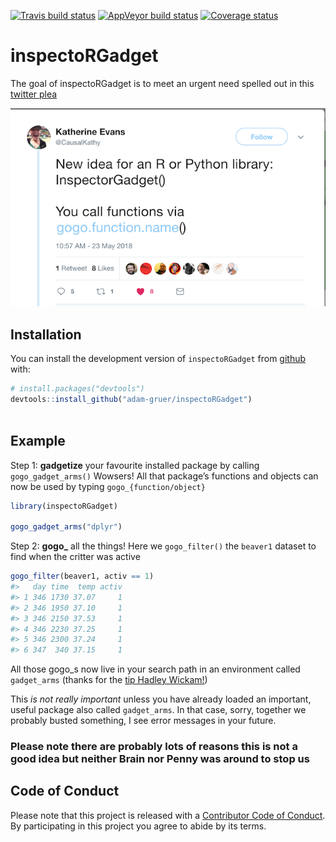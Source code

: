 
<!-- README.md is generated from README.Rmd. Please edit that file -->

[![Travis build
status](https://travis-ci.org/adam-gruer/inspectoRGadget.svg?branch=master)](https://travis-ci.org/adam-gruer/inspectoRGadget)
[![AppVeyor build
status](https://ci.appveyor.com/api/projects/status/github/adam-gruer/inspectoRGadget?branch=master&svg=true)](https://ci.appveyor.com/project/adam-gruer/inspectoRGadget)
[![Coverage
status](https://codecov.io/gh/adam-gruer/inspectoRGadget/branch/master/graph/badge.svg)](https://codecov.io/github/adam-gruer/inspectoRGadget?branch=master)

# inspectoRGadget

The goal of inspectoRGadget is to meet an urgent need spelled out in
this [twitter
plea](https://twitter.com/CausalKathy/status/999091807937028096)

![tweet call to arms](inst/screenshots/tweet_inspo.png
"The tweet that started it all")

## Installation

You can install the development version of `inspectoRGadget` from
[github](https://www.github.com) with:

``` r
# install.packages("devtools")
devtools::install_github("adam-gruer/inspectoRGadget")
 
```

## Example

Step 1: **gadgetize** your favourite installed package by calling
`gogo_gadget_arms()` Wowsers\! All that package’s functions and objects
can now be used by typing `gogo_{function/object}`

``` r
library(inspectoRGadget)

gogo_gadget_arms("dplyr")
```

Step 2: **gogo\_** all the things\! Here we `gogo_filter()` the
`beaver1` dataset to find when the critter was active

``` r
gogo_filter(beaver1, activ == 1)
#>   day time  temp activ
#> 1 346 1730 37.07     1
#> 2 346 1950 37.10     1
#> 3 346 2150 37.53     1
#> 4 346 2230 37.25     1
#> 5 346 2300 37.24     1
#> 6 347  340 37.15     1
```

All those gogo\_s now live in your search path in an environment called
`gadget_arms` (thanks for the [tip Hadley
Wickam\!](https://github.com/adam-gruer/inspectoRGadget/issues/2))

This *is not really important* unless you have already loaded an
important, useful package also called `gadget_arms`. In that case,
sorry, together we probably busted something, I see error messages in
your
future.

### **Please note there are probably lots of reasons this is not a good idea but neither Brain nor Penny was around to stop us**

## Code of Conduct

Please note that this project is released with a [Contributor Code of
Conduct](CODE_OF_CONDUCT.md). By participating in this project you agree
to abide by its terms.
